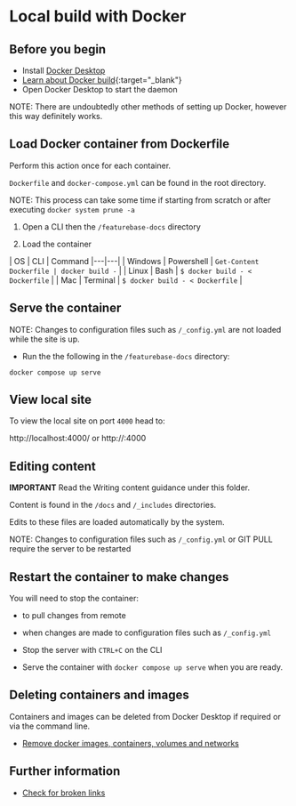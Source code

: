 # Local build with Docker

## Before you begin

* Install [Docker Desktop](https://www.docker.com/get-started/)
* [Learn about Docker build](https://docs.docker.com/engine/reference/commandline/build/){:target="_blank"}
* Open Docker Desktop to start the daemon

NOTE: There are undoubtedly other methods of setting up Docker, however this way definitely works.

## Load Docker container from Dockerfile

Perform this action once for each container.

`Dockerfile` and `docker-compose.yml` can be found in the root directory.

NOTE: This process can take some time if starting from scratch or after executing `docker system prune -a`

1. Open a CLI then the `/featurebase-docs` directory

2. Load the container

| OS | CLI | Command
|---|---|
| Windows | Powershell | `Get-Content Dockerfile | docker build -` |
| Linux | Bash | `$ docker build - < Dockerfile` |
| Mac | Terminal | `$ docker build - < Dockerfile` |

## Serve the container

NOTE: Changes to configuration files such as `/_config.yml` are not loaded while the site is up.

* Run the the following in the `/featurebase-docs` directory:

```
docker compose up serve
```

## View local site

To view the local site on port `4000` head to:

http://localhost:4000/ or
http://<local-ip>:4000

## Editing content

**IMPORTANT** Read the Writing content guidance under this folder.

Content is found in the `/docs` and `/_includes` directories.

Edits to these files are loaded automatically by the system.

NOTE: Changes to configuration files such as `/_config.yml` or GIT PULL require the server to be restarted



## Restart the container to make changes

You will need to stop the container:
* to pull changes from remote
* when changes are made to configuration files such as `/_config.yml`

* Stop the server with `CTRL+C` on the CLI
* Serve the container with `docker compose up serve` when you are ready.

## Deleting containers and images

Containers and images can be deleted from Docker Desktop if required or via the command line.

* [Remove docker images, containers, volumes and networks](https://www.digitalocean.com/community/tutorials/how-to-remove-docker-images-containers-and-volumes)

## Further information

* [Check for broken links](https://github.com/FeatureBaseDB/featurebase-docs/blob/main/help-on-help/broken-link-check.md)
